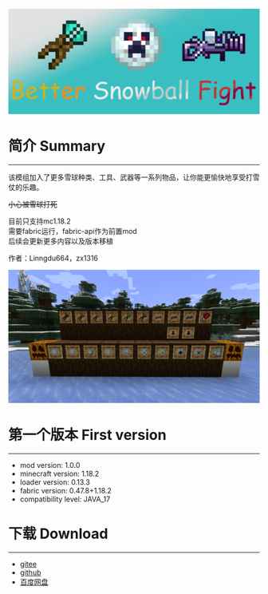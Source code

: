 ![head](README/head.png)

简介 Summary
==
---
该模组加入了更多雪球种类、工具、武器等一系列物品，让你能更愉快地享受打雪仗的乐趣。

~~小心被雪球打死~~

目前只支持mc1.18.2\
需要fabric运行，fabric-api作为前置mod\
后续会更新更多内容以及版本移植

作者：Linngdu664，zx1316

![](README/img1.png)

第一个版本 First version
==
---
* mod version: 1.0.0
* minecraft version: 1.18.2
* loader version: 0.13.3
* fabric version: 0.47.8+1.18.2
* compatibility level: JAVA_17

下载 Download
==
---
* [gitee](https://gitee.com/Linngdu664/better-snowball-fight-mod/releases/1.18.2-v1.0.0-fabric)
* [github](https://github.com/linngdu664/Better-Snowball-Fight/releases/tag/v1.0.0-1.18.2-fabric)
* [百度网盘](https://pan.baidu.com/s/16-kPypcNyjFEm3AzBwp6SA?pwd=lbpt)

